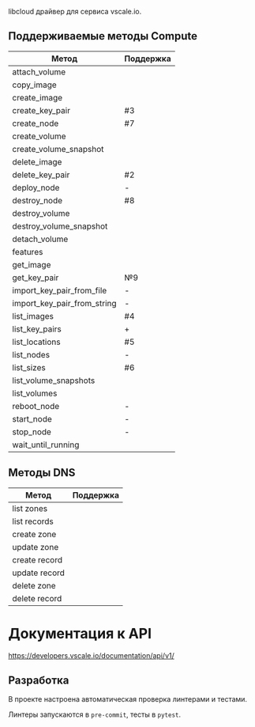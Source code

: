 libcloud драйвер для сервиса vscale.io.

## Поддерживаемые методы Compute
| Метод | Поддержка |
| --- | --- |
|attach_volume||
|copy_image||
|create_image||
|create_key_pair|#3|
|create_node|#7|
|create_volume||
|create_volume_snapshot||
|delete_image||
|delete_key_pair|#2|
|deploy_node|-|
|destroy_node|#8|
|destroy_volume||
|destroy_volume_snapshot||
|detach_volume||
|features||
|get_image||
|get_key_pair|№9|
|import_key_pair_from_file|-|
|import_key_pair_from_string|-|
|list_images|#4|
|list_key_pairs|+|
|list_locations|#5|
|list_nodes|-|
|list_sizes|#6|
|list_volume_snapshots||
|list_volumes||
|reboot_node|-|
|start_node|-|
|stop_node|-|
|wait_until_running||


## Методы DNS
| Метод | Поддержка |
| --- | --- |
|list zones||
|list records||
|create zone||
|update zone||
|create record||
|update record||
|delete zone||
|delete record||

# Документация к API
https://developers.vscale.io/documentation/api/v1/

## Разработка

В проекте настроена автоматическая проверка линтерами и тестами.

Линтеры запускаются в `pre-commit`, тесты в `pytest`.
